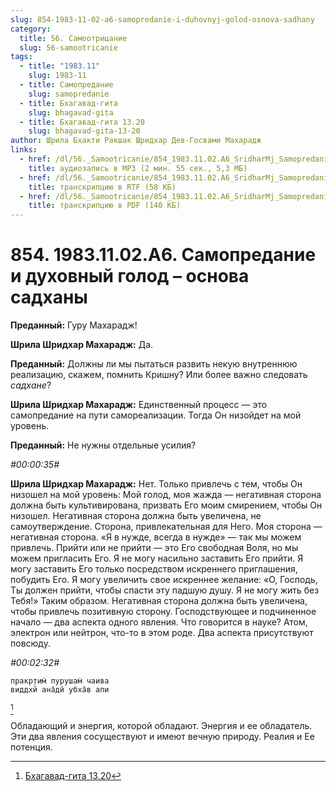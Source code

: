 ```yaml
---
slug: 854-1983-11-02-a6-samopredanie-i-duhovnyj-golod-osnova-sadhany
category:
  title: 56. Самоотрицание
  slug: 56-samootricanie
tags:
  - title: "1983.11"
    slug: 1983-11
  - title: Самопредание
    slug: samopredanie
  - title: Бхагавад-гита
    slug: bhagavad-gita
  - title: Бхагавад-гита 13.20
    slug: bhagavad-gita-13-20
author: Шрила Бхакти Ракшак Шридхар Дев-Госвами Махарадж
links:
  - href: /dl/56._Samootricanie/854_1983.11.02.A6_SridharMj_Samopredanie_i_duhovnyj_golod--osnova_sadhany.mp3
    title: аудиозапись в MP3 (2 мин. 55 сек., 5,3 МБ)
  - href: /dl/56._Samootricanie/854_1983.11.02.A6_SridharMj_Samopredanie_i_duhovnyj_golod--osnova_sadhany.rtf
    title: транскрипцию в RTF (58 КБ)
  - href: /dl/56._Samootricanie/854_1983.11.02.A6_SridharMj_Samopredanie_i_duhovnyj_golod--osnova_sadhany.pdf
    title: транскрипцию в PDF (140 КБ)
---
```


# 854. 1983.11.02.A6. Самопредание и духовный голод – основа садханы

**Преданный:** Гуру Махарадж!

**Шрила Шридхар Махарадж:** Да.

**Преданный:** Должны ли мы пытаться развить некую внутреннюю реализацию, скажем, помнить Кришну? Или более важно следовать *садхане*?

**Шрила Шридхар Махарадж:** Единственный процесс — это самопредание на пути самореализации. Тогда Он низойдет на мой уровень.

**Преданный:** Не нужны отдельные усилия?

*#00:00:35#*

**Шрила Шридхар Махарадж:** Нет. Только привлечь с тем, чтобы Он низошел на мой уровень: Мой голод, моя жажда — негативная сторона должна быть культивирована, призвать Его моим смирением, чтобы Он низошел. Негативная сторона должна быть увеличена, не самоутверждение. Сторона, привлекательная для Него. Моя сторона — негативная сторона. «Я в нужде, всегда в нужде» — так мы можем привлечь. Прийти или не прийти — это Его свободная Воля, но мы можем пригласить Его. Я не могу насильно заставить Его прийти. Я могу заставить Его только посредством искреннего приглашения, побудить Его. Я могу увеличить свое искреннее желание: «О, Господь, Ты должен прийти, чтобы спасти эту падшую душу. Я не могу жить без Тебя!» Таким образом. Негативная сторона должна быть увеличена, чтобы привлечь позитивную сторону. Господствующее и подчиненное начало — два аспекта одного явления. Что говорится в науке? Атом, электрон или нейтрон, что-то в этом роде. Два аспекта присутствуют повсюду.

*#00:02:32#*

    пракр̣тим̇ пурушам̇ чаива
    виддхй ана̄дӣ убха̄в апи
[^_ftn1]

Обладающий и энергия, которой обладают. Энергия и ее обладатель. Эти два явления сосуществуют и имеют вечную природу. Реалия и Ее потенция.



[^_ftn1]: [Бхагавад-гита 13.20](../notes/bhagavad-gita/bhagavad-gita-13-20.md)
